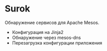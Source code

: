 # Surok

Обнаружение сервисов для Apache Mesos. 

* Конфигурация на Jinja2
* Обнаружение через mesos-dns
* Перезагрузка конфигурации приложения

